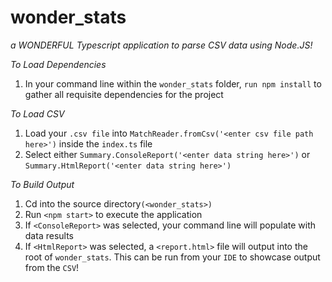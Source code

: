 # wonder_stats

_a WONDERFUL Typescript application to parse CSV data using Node.JS!_

_To Load Dependencies_

1. In your command line within the `wonder_stats` folder, `run npm install` to gather all requisite dependencies for the project

_To Load CSV_

1. Load your `.csv file` into `MatchReader.fromCsv('<enter csv file path here>')` inside the `index.ts` file
2. Select either `Summary.ConsoleReport('<enter data string here>')`
   or `Summary.HtmlReport('<enter data string here>')`

_To Build Output_

1.  Cd into the source directory`(<wonder_stats>)`
2.  Run `<npm start>` to execute the application
3.  If `<ConsoleReport>` was selected, your command line will populate with data results
4.  If `<HtmlReport>` was selected, a `<report.html>` file will output into the root of `wonder_stats`. This can be run from your `IDE` to showcase output from the `CSV`!
